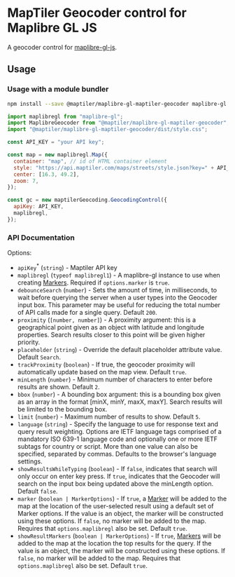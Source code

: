 # MapTiler Geocoder control for Maplibre GL JS

A geocoder control for [maplibre-gl-js](https://github.com/maplibre/maplibre-gl-js).

## Usage

### Usage with a module bundler

```bash
npm install --save @maptiler/maplibre-gl-maptiler-geocoder maplibre-gl
```

```js
import maplibregl from "maplibre-gl";
import MaplibreGeocoder from "@maptiler/maplibre-gl-maptiler-geocoder";
import "@maptiler/maplibre-gl-maptiler-geocoder/dist/style.css";

const API_KEY = "your API key";

const map = new maplibregl.Map({
  container: "map", // id of HTML container element
  style: "https://api.maptiler.com/maps/streets/style.json?key=" + API_KEY,
  center: [16.3, 49.2],
  zoom: 7,
});

const gc = new maptilerGeocoding.GeocodingControl({
  apiKey: API_KEY,
  maplibregl,
});
```

### API Documentation

Options:

- `apiKey`<sup>\*</sup> (`string`) - Maptiler API key
- `maplibregl` (`typeof maplibregl1`) - A maplibre-gl instance to use when creating [Markers](https://maplibre.org/maplibre-gl-js-docs/api/markers/#marker). Required if `options.marker` is `true`.
- `debounceSearch` (`number`) - Sets the amount of time, in milliseconds, to wait before querying the server when a user types into the Geocoder input box. This parameter may be useful for reducing the total number of API calls made for a single query. Default `200`.
- `proximity` (`[number, number]`) - A proximity argument: this is a geographical point given as an object with latitude and longitude properties. Search results closer to this point will be given higher priority.
- `placeholder` (`string`) - Override the default placeholder attribute value. Default `Search`.
- `trackProximity` (`boolean`) - If true, the geocoder proximity will automatically update based on the map view. Default `true`.
- `minLength` (`number`) - Minimum number of characters to enter before results are shown. Default `2`.
- `bbox` (`number`) - A bounding box argument: this is a bounding box given as an array in the format [minX, minY, maxX, maxY]. Search results will be limited to the bounding box.
- `limit` (`number`) - Maximum number of results to show. Default `5`.
- `language` (`string`) - Specify the language to use for response text and query result weighting. Options are IETF language tags comprised of a mandatory ISO 639-1 language code and optionally one or more IETF subtags for country or script. More than one value can also be specified, separated by commas. Defaults to the browser's language settings.
- `showResultsWhileTyping` (`boolean`) - If `false`, indicates that search will only occur on enter key press. If `true`, indicates that the Geocoder will search on the input box being updated above the minLength option. Default `false`.
- `marker` (`boolean | MarkerOptions`) - If `true`, a [Marker](https://maplibre.org/maplibre-gl-js-docs/api/markers/#marker) will be added to the map at the location of the user-selected result using a default set of Marker options. If the value is an object, the marker will be constructed using these options. If `false`, no marker will be added to the map. Requires that `options.maplibregl` also be set. Default `true`.
- `showResultMarkers` (`boolean | MarkerOptions`) - If `true`, [Markers](https://maplibre.org/maplibre-gl-js-docs/api/markers/#marker) will be added to the map at the location the top results for the query. If the value is an object, the marker will be constructed using these options. If `false`, no marker will be added to the map. Requires that `options.maplibregl` also be set. Default `true`.
